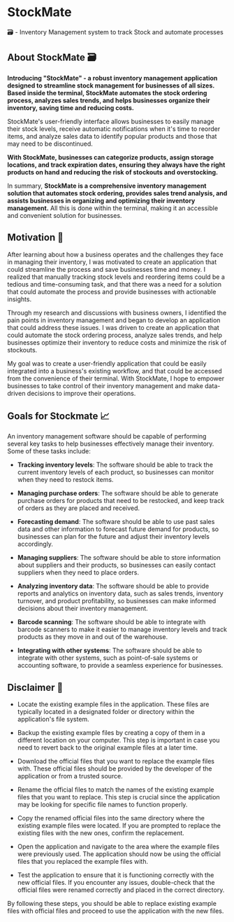 # StockMate
🗃 - Inventory Management system to track Stock and automate processes

## About StockMate 🗃
**Introducing "StockMate" - a robust inventory management application designed to streamline stock management for businesses of all sizes. Based inside the terminal, StockMate automates the stock ordering process, analyzes sales trends, and helps businesses organize their inventory, saving time and reducing costs.**

StockMate's user-friendly interface allows businesses to easily manage their stock levels, receive automatic notifications when it's time to reorder items, and analyze sales data to identify popular products and those that may need to be discontinued.

**With StockMate, businesses can categorize products, assign storage locations, and track expiration dates, ensuring they always have the right products on hand and reducing the risk of stockouts and overstocking.**

In summary, **StockMate is a comprehensive inventory management solution that automates stock ordering, provides sales trend analysis, and assists businesses in organizing and optimizing their inventory management.** All this is done within the terminal, making it an accessible and convenient solution for businesses.

## Motivation 📰
After learning about how a business operates and the challenges they face in managing their inventory, I was motivated to create an application that could streamline the process and save businesses time and money. I realized that manually tracking stock levels and reordering items could be a tedious and time-consuming task, and that there was a need for a solution that could automate the process and provide businesses with actionable insights.

Through my research and discussions with business owners, I identified the pain points in inventory management and began to develop an application that could address these issues. I was driven to create an application that could automate the stock ordering process, analyze sales trends, and help businesses optimize their inventory to reduce costs and minimize the risk of stockouts.

My goal was to create a user-friendly application that could be easily integrated into a business's existing workflow, and that could be accessed from the convenience of their terminal. With StockMate, I hope to empower businesses to take control of their inventory management and make data-driven decisions to improve their operations.

## Goals for Stockmate 📈
An inventory management software should be capable of performing several key tasks to help businesses effectively manage their inventory. Some of these tasks include:

- **Tracking inventory levels**: The software should be able to track the current inventory levels of each product, so businesses can monitor when they need to restock items.

- **Managing purchase orders**: The software should be able to generate purchase orders for products that need to be restocked, and keep track of orders as they are placed and received.

- **Forecasting demand**: The software should be able to use past sales data and other information to forecast future demand for products, so businesses can plan for the future and adjust their inventory levels accordingly.

- **Managing suppliers**: The software should be able to store information about suppliers and their products, so businesses can easily contact suppliers when they need to place orders.

- **Analyzing inventory data**: The software should be able to provide reports and analytics on inventory data, such as sales trends, inventory turnover, and product profitability, so businesses can make informed decisions about their inventory management.

- **Barcode scanning**: The software should be able to integrate with barcode scanners to make it easier to manage inventory levels and track products as they move in and out of the warehouse.

- **Integrating with other systems**: The software should be able to integrate with other systems, such as point-of-sale systems or accounting software, to provide a seamless experience for businesses.

## Disclaimer 👔
- Locate the existing example files in the application. These files are typically located in a designated folder or directory within the application's file system.

- Backup the existing example files by creating a copy of them in a different location on your computer. This step is important in case you need to revert back to the original example files at a later time.

- Download the official files that you want to replace the example files with. These official files should be provided by the developer of the application or from a trusted source.

- Rename the official files to match the names of the existing example files that you want to replace. This step is crucial since the application may be looking for specific file names to function properly.

- Copy the renamed official files into the same directory where the existing example files were located. If you are prompted to replace the existing files with the new ones, confirm the replacement.

- Open the application and navigate to the area where the example files were previously used. The application should now be using the official files that you replaced the example files with.

- Test the application to ensure that it is functioning correctly with the new official files. If you encounter any issues, double-check that the official files were renamed correctly and placed in the correct directory.

By following these steps, you should be able to replace existing example files with official files and proceed to use the application with the new files.
